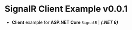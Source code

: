 # SignalR Client Example v0.0.1

- **Client** example for **ASP.NET Core** `SignalR` | ***(.NET 6)***
